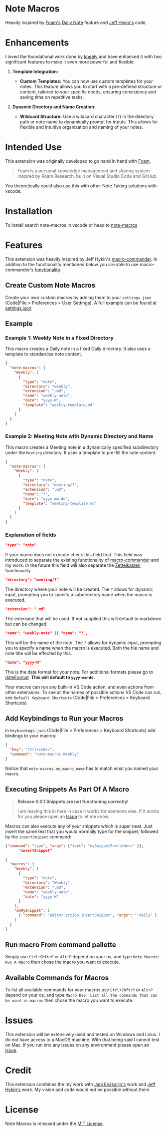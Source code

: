 # Note Macros

Heavily inspired by [Foam's](https://foambubble.github.io/foam/) [Daily Note](https://foambubble.github.io/foam/daily-notes) feature and [Jeff Hykin's](https://github.com/jeff-hykin/macro-commander) code.

# Enhancements

I loved the foundational work done by [kneely](https://github.com/kneely/note-macros) and have enhanced it with two significant features to make it even more powerful and flexible:

1. **Template Integration:**
   - **Custom Templates:** You can now use custom templates for your notes. This feature allows you to start with a pre-defined structure or content, tailored to your specific needs, ensuring consistency and saving time on repetitive tasks.

2. **Dynamic Directory and Name Creation:**
   - **Wildcard Structure:** Use a wildcard character (`?`) in the directory path or note name to dynamically prompt for inputs. This allows for flexible and intuitive organization and naming of your notes.

# Intended Use

This extension was originally developed to go hand in hand with [Foam](https://foambubble.github.io/foam/).

>Foam is a personal knowledge management and sharing system inspired by Roam Research, built on Visual Studio Code and GitHub.

You theoretically could also use this with other Note Taking solutions with vscode.

# Installation

To install search note-macros in vscode or head to [note-macros](https://marketplace.visualstudio.com/items?itemName=NeelyInnovations.note-macros)

# Features

This extension was heavily inspired by Jeff Hykin's [macro-commander](https://github.com/jeff-hykin/macro-commander). In addition to the functionality mentioned below you are able to use macro-commander's [functionality](https://github.com/jeff-hykin/macro-commander#what-are-some-macro-examples).

## Create Custom Note Macros

Create your own custom macros by adding them to your `settings.json` (Code|File > Preferences > User Settings). A full example can be found at [settings.json](settings.json)

## Example

### Example 1: Weekly Note in a Fixed Directory

This macro creates a Daily note in a fixed Daily directory. It also uses a template to standardize note content.

```json
{
  "note-macros": {
    "Weekly": [
      {
        "type": "note",
        "directory": "weekly",
        "extension": ".md",
        "name": "weekly-note",
        "date": "yyyy-W",
        "template": "weekly-template.md"
      }
    ]
  }
}
```
### Example 2: Meeting Note with Dynamic Directory and Name

This macro creates a Meeting note in a dynamically specified subdirectory under the `Meeting` directory. It uses a template to pre-fill the note content.

```json
{
  "note-macros": {
    "Weekly": [
      {
        "type": "note",
        "directory": "meeting/?",
        "extension": ".md",
        "name": "?",
        "date": "yyyy-mm-dd",
        "template": "meeting-template.md"
      }
    ]
  }
}
```

### Explanation of fields

```json
"type": "note"
```

If your macro does not execute check this field first. This field was introduced to separate the existing functionality of [macro-commander](https://github.com/jeff-hykin/macro-commander) and my work. In the future this field will also separate the [Zettelkasten](https://zettelkasten.de/posts/overview/) functionality.

```json
"directory": "meeting/?"
```

The directory where your note will be created. The `?` allows for dynamic input, prompting you to specify a subdirectory name when the macro is executed.

```json
"extension": ".md"
```

The extension that will be used. If not supplied this will default to markdown but can be changed.

```json
"name": "weekly-note" || "name": "?",
```

This will be the name of the note. The `?` allows for dynamic input, prompting you to specify a name when the macro is executed. Both the file name and note title will be effected by this. 

```json
"date": "yyyy-W"
```

This is the date format for your note. For additional formats please go to [dateFormat](https://github.com/felixge/node-dateformat#mask-options). **This will default to `yyyy-mm-dd`.**

Your macros can run any built-in VS Code action, and even actions from other extensions.
To see all the names of possible actions VS Code can run, see `Default Keyboard Shortcuts` (Code|File > Preferences > Keyboard Shortcuts)

## Add Keybindings to Run your Macros

in `keybindings.json` (Code|File > Preferences > Keyboard Shortcuts) add bindings to your macros:

```json
{
  "key": "ctrl+cmd+/",
  "command": "note-macros.Weekly"
}
```

Notice that `note-macros.my_macro_name` has to match what you named your macro.

## Executing Snippets As Part Of A Macro

> **Release 0.0.1 Snippets are not functioning correctly!** 
> 
> I am leaving this in here in case it works for someone else. If it works for you please open an [Issue](https://github.com/kneely/note-macros/issues) to let me know.

Macros can also execute any of your snippets which is super neat. Just insert the same text that you would normally type for the snippet, followed by the `insertSnippet` command:

```json
{"command": "type", "args": {"text": "mySnippetPrefixHere" }},
      "insertSnippet" 
```

```json
{
  "macros": {
    "Weekly": [
      {
        "type": "note",
        "directory": "Weekly",
        "extension": ".md",
        "name": "weekly-note",
        "date": "yyyy-W"
      }
    ],
    "doMySnippet": [
      { "command": "editor.action.insertSnippet", "args": ":daily" }
    ]
  }
}
```

## Run macro From command pallette

Simply use `Ctrl+Shft+P` or `Alt+P` depend on your os, and type `Note Macros: Run A Macro` then chose the macro you want to execute.

## Available Commands for Macros

To list all available commands for your macros use `Ctrl+Shft+P` or `Alt+P` depend on your os, and type `Macro Dev: List all the commands that can be used in macros` then chose the macro you want to execute.

# Issues

This extension will be extensively used and tested on Windows and Linux. I do not have access to a MacOS machine. With that being said I cannot test on Mac. If you run into any issues on any environment please open an [Issue](https://github.com/lonelycowboy49/note-macros/issues).

# Credit

This extension combines the my work with [Jani Eväkallio's](https://github.com/jevakallio) work and [Jeff Hykin's](https://github.com/jeff-hykin) work. My vision and code would not be possible without them.

# License

Note Macros is released under the [MIT License](https://github.com/kneely/note-macros/blob/master/LICENSE).